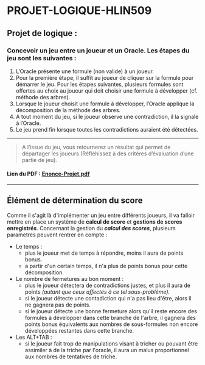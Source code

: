 # PROJET-LOGIQUE-HLIN509
## Projet de logique :

### Concevoir un jeu entre un joueur et un Oracle. Les étapes du jeu sont les suivantes :

1. L’Oracle présente une formule (non valide) à un joueur.
2. Pour la première étape, il suffit au joueur de cliquer sur la formule pour démarrer le jeu. Pour les étapes suivantes, plusieurs formules sont offertes au choix au joueur qui doit choisir une formule à développer (cf. méthode des arbres).
3. Lorsque le joueur choisit une formule à développer, l’Oracle applique la décomposition de la méthode des arbres.
4. A tout moment du jeu, si le joueur observe une contradiction, il la signale à l’Oracle.
5. Le jeu prend fin lorsque toutes les contradictions auraient été détectées.

-----------------
> A l’issue du jeu, vous retournerez un résultat qui permet de départager les joueurs (Réfléhissez à des critères d’évaluation d’une partie de jeu).


#### Lien du PDF : [Enonce-Projet.pdf](https://moodle.umontpellier.fr/pluginfile.php/1252115/mod_resource/content/1/Enonce-Projet.pdf)

-----------------

## Élément de détermination du score

Comme il s'agit là d'implémenter un jeu entre différents joueurs, il va falloir mettre en place un système de **calcul de score** et **gestions de scores enregistrés**.
Concernant la gestion du ***calcul des scores***, plusieurs parametres peuvent rentrer en compte :
* Le temps :
  * plus le joueur met de temps à répondre, moins il aura de points bonus.
  * a partir d'un certain temps, il n'a plus de points bonus pour cette décomposition.
* Le nombre de fermetures au bon moment :
  * plus le joueur détectera de contradictions justes, et plus il aura de points *(autant que ceux affectés à ce tel sous-problème).*
  * si le joueur détecte une contadiction qui n'a pas lieu d'être, alors il ne gagnera pas de points.
  * si le joueur détecte une bonne fermeture alors qu'il reste encore des formules à développer dans cette branche de l'arbre, il gagnera des points bonus équivalents aux nombres de sous-formules non encore développées restantes dans cette branche.
* Les ALT+TAB :
  * si le joueur fait trop de manipulations visant à tricher ou pouvant être assimiler à de la triche par l'oracle, il aura un malus proportionnel aux nombres de tentatives de triche.
  
